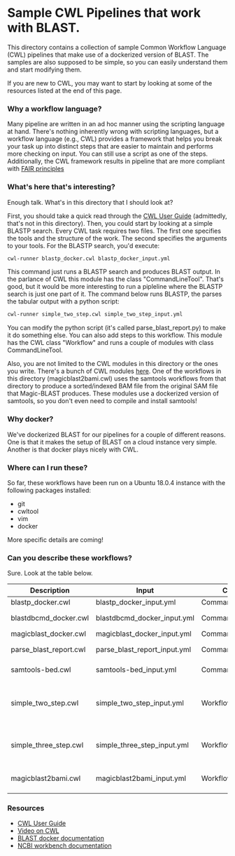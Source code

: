 # Sample CWL Pipelines that work with BLAST.
This directory contains a collection of sample Common Workflow Language (CWL) pipelines that make use of a dockerized version of BLAST.  The samples are also supposed to be simple, so you can easily understand them and start modifying them.

If you are new to CWL, you may want to start by looking at some of the resources listed at the end of this page.

### Why a workflow language?
Many pipeline are written in an ad hoc manner using the scripting language at hand. There's nothing inherently wrong with scripting languages, but a workflow language (e.g., CWL) provides a framework that helps you break your task up into distinct steps that are easier to maintain and performs more checking on input. You can still use a script as one of the steps. Additionally, the CWL framework results in pipeline that are more compliant with [FAIR principles][fair_principles]

### What's here that's interesting?
Enough talk.  What's in this directory that I should look at?  

First, you should take a quick read through the [CWL User Guide][cwl_man] (admittedly, that's not in this directory).  Then, you could start by looking at a simple BLASTP search.  Every CWL task requires two files.  The first one specifies the tools and the structure of the work.  The second specifies the arguments to your tools.  For the BLASTP search, you'd execute:

   ```bash
   cwl-runner blastp_docker.cwl blastp_docker_input.yml
   ```

This command just runs a BLASTP search and produces BLAST output.  In the parlance of CWL this module has the class "CommandLineTool".  That's good, but it would be more interesting to run a pipleline where the BLASTP search is just one part of it.  The command below runs BLASTP, the parses the tabular output with a python script:

   ```bash
   cwl-runner simple_two_step.cwl simple_two_step_input.yml
   ``` 

You can modify the python script (it's called parse_blast_report.py) to make it do something else. You can also add steps to this workflow. This module has the CWL class "Workflow" and runs a couple of modules with class CommandLineTool. 

Also, you are not limited to the CWL modules in this directory or the ones you write.  There's a bunch of CWL modules [here][cwl_mods].  One of the workflows in this directory (magicblast2bami.cwl) uses the samtools workflows from that directory to produce a sorted/indexed BAM file from the original SAM file that Magic-BLAST produces.  These modules use a dockerized version of samtools, so you don't even need to compile and install samtools! 

### Why docker?
We've dockerized BLAST for our pipelines for a couple of different reasons.  One is that it makes the setup of BLAST on a cloud instance very simple.  Another is that docker plays nicely with CWL.  

### Where can I run these?
So far, these workflows have been run on a Ubuntu 18.0.4 instance with the following packages installed:
* git
* cwltool
* vim
* docker

More specific details are coming!

### Can you describe these workflows?
Sure.  Look at the table below.


|Description   |Input   |Class    | Purpose    |Requirements    |
|--------------|--------|---------|------------|----------------|
|blastp_docker.cwl | blastp_docker_input.yml | CommandLineTool | BLASTP search | database, query file|
|blastdbcmd_docker.cwl | blastdbcmd_docker_input.yml | CommandLineTool | Fetch info from BLAST database | database |
|magicblast_docker.cwl | magicblast_docker_input.yml | CommandLineTool | Align sequences | database | 
|parse_blast_report.cwl | parse_blast_report_input.yml | CommandLineTool | parse tabular output | Tabular input |
|samtools-bed.cwl | samtools-bed_input.yml | CommandLineTool | produce BED file from BAM | Workflows from [here][cwl_mods]|
|simple_two_step.cwl | simple_two_step_input.yml | Workflow | BLASTP search and parse tabular | database, query file, parse_blast_report.py, add location of parse_blast_report.py to $PATH|
|simple_three_step.cwl | simple_three_step_input.yml | Workflow | simple_two_step, dump out subject sequences | query, db, add location of parse_blast_report.py to $PATH|
|magicblast2bami.cwl | magicblast2bami_input.yml | Workflow| Magic-BLAST run; SAM to indexed BAM| database, Workflows from [here][cwl_mods]|




### Resources
* [CWL User Guide][cwl_man] 
* [Video on CWL][cwl_video] 
* [BLAST docker documentation][docker_man]
* [NCBI workbench documentation][workbench_man]

[cwl_man]: https://www.commonwl.org/user_guide/
[cwl_video]: https://www.youtube.com/watch?v=jfQb1HJWRac&feature=youtu.be
[docker_man]: https://github.com/ncbi/docker/blob/master/blast/README.md
[workbench_man]: https://github.com/ncbi/docker/tree/master/ncbi-workbench
[fair_principles]: https://www.force11.org/group/fairgroup/fairprinciples
[cwl_mods]: https://github.com/common-workflow-language/workflows/tree/master/tools


